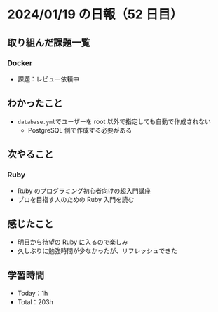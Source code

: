 # 2024/01/19 の日報（52 日目）

## 取り組んだ課題一覧

### Docker

- 課題：レビュー依頼中

## わかったこと

- `database.yml`でユーザーを root 以外で指定しても自動で作成されない
  - PostgreSQL 側で作成する必要がある

## 次やること

### Ruby

- Ruby のプログラミング初心者向けの超入門講座
- プロを目指す人のための Ruby 入門を読む

## 感じたこと

- 明日から待望の Ruby に入るので楽しみ
- 久しぶりに勉強時間が少なかったが、リフレッシュできた

## 学習時間

- Today：1h
- Total：203h
